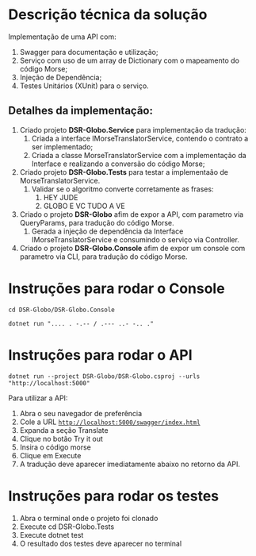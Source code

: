 # **Descrição técnica da solução**

Implementação de uma API com:

1.  Swagger para documentação e utilização;
2.  Serviço com uso de um array de Dictionary com o mapeamento do código Morse;
3.  Injeção de Dependência;
4.  Testes Unitários (XUnit) para o serviço.

## **Detalhes da implementação:** 

1.  Criado projeto **DSR-Globo.Service** para implementação da tradução:
    1.  Criada a interface IMorseTranslatorService, contendo o contrato a ser implementado;
    2.  Criada a classe MorseTranslatorService com a implementação da Interface e realizando a conversão do código Morse;
2.  Criado projeto **DSR-Globo.Tests** para testar a implementaão de MorseTranslatorService.
    1.  Validar se o algoritmo converte corretamente as frases:
        1.  HEY JUDE
        2.  GLOBO E VC TUDO A VE
3.  Criado o projeto **DSR-Globo** afim de expor a API, com parametro via QueryParams, para tradução do código Morse.
    1.  Gerada a injeção de dependência da Interface IMorseTranslatorService e consumindo o serviço via Controller.
4.  Criado o projeto **DSR-Globo.Console** afim de expor um console com parametro via CLI, para tradução do código Morse.    

# Instruções para rodar o Console
`cd DSR-Globo/DSR-Globo.Console`

`dotnet run ".... . -.-- / .--- ..- -.. ."`

# Instruções para rodar o API
`dotnet run --project DSR-Globo/DSR-Globo.csproj --urls "http://localhost:5000"`

Para utilizar a API:

1.  Abra o seu navegador de preferência
2.  Cole a URL [`http://localhost:5000/swagger/index.html`](http://localhost:5000/swagger/index.html)
3.  Expanda a seção Translate
4.  Clique no botão Try it out
5.  Insira o código morse
6.  Clique em Execute
7.  A tradução deve aparecer imediatamente abaixo no retorno da API.

# Instruções para rodar os testes

1.  Abra o terminal onde o projeto foi clonado
2.  Execute cd DSR-Globo.Tests
3.  Execute dotnet test
4.  O resultado dos testes deve aparecer no terminal
